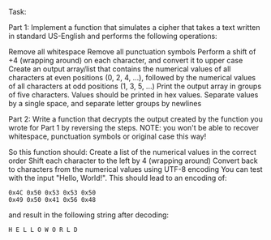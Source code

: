 Task:

Part 1:  Implement a function that simulates a cipher that takes a text written in standard US-English and performs the following operations:

Remove all whitespace
Remove all punctuation symbols
Perform a shift of +4 (wrapping around) on each character, and convert it to upper case
Create an output array/list that contains the numerical values of all characters at even positions (0, 2, 4, ...), followed by the numerical values of all characters at odd positions (1, 3, 5, ...)
Print the output array in groups of five characters. Values should be printed in hex values. Separate values by a single space, and separate letter groups by newlines

Part 2:  Write a function that decrypts the output created by the function you wrote for Part 1 by reversing the steps. NOTE: you won't be able to recover whitespace, punctuation symbols or original case this way!

So this function should:
Create a list of the numerical values in the correct order
Shift each character to the left by 4 (wrapping around)
Convert back to characters from the numerical values using UTF-8 encoding
You can test with the input "Hello, World!".  This should lead to an encoding of:

```
0x4C 0x50 0x53 0x53 0x50
0x49 0x50 0x41 0x56 0x48
```


and result in the following string after decoding:

```
H E L L O W O R L D
```
